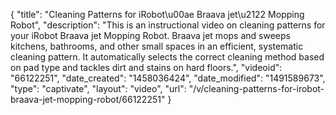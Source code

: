 {
    "title": "Cleaning Patterns for iRobot\u00ae Braava jet\u2122 Mopping Robot",
    "description": "This is an instructional video on cleaning patterns for your iRobot Braava jet Mopping Robot. Braava jet mops and sweeps kitchens, bathrooms, and other small spaces in an efficient, systematic cleaning pattern. It automatically selects the correct cleaning method based on pad type and tackles dirt and stains on hard floors.",
    "videoid": "66122251",
    "date_created": "1458036424",
    "date_modified": "1491589673",
    "type": "captivate",
    "layout": "video",
    "url": "\/v\/cleaning-patterns-for-irobot-braava-jet-mopping-robot\/66122251"
}